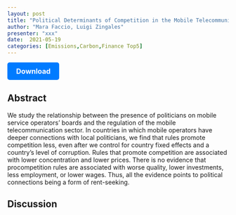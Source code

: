 ```yaml
---
layout: post
title: "Political Determinants of Competition in the Mobile Telecommunication Industry"
author: "Mara Faccio, Luigi Zingales"
presenter: "xxx"
date:  2021-05-19
categories: [Emissions,Carbon,Finance Top5]
---
```



<p>
  <a href="https://www.nber.org/system/files/working_papers/w23041/w23041.pdf" class="button">
    Download
  </a>
</p>

<style>
  .button {
    display: inline-block;
    padding: 10px 20px;
    background-color: #007bff;
    color: #fff;
    text-decoration: none;
    border-radius: 5px;
    font-size: 16px;
    font-weight: bold;
  }
</style>

## Abstract
We study the relationship between the presence of politicians on mobile service operators’ boards and the regulation of the mobile telecommunication sector. In countries in which mobile operators have deeper connections with local politicians, we find that rules promote competition less, even after we control for country fixed effects and a country’s level of corruption. Rules that promote competition are associated with lower concentration and lower prices. There is no evidence that procompetition rules are associated with worse quality, lower investments, less employment, or lower wages. Thus, all the evidence points to political connections being a form of rent-seeking.

## Discussion
